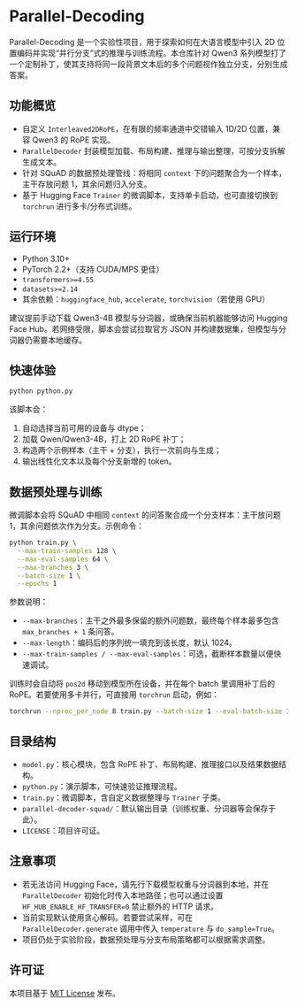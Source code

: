 # Parallel-Decoding

Parallel-Decoding 是一个实验性项目，用于探索如何在大语言模型中引入 2D 位置编码并实现“并行分支”式的推理与训练流程。本仓库针对 Qwen3 系列模型打了一个定制补丁，使其支持将同一段背景文本后的多个问题视作独立分支，分别生成答案。

## 功能概览
- 自定义 `Interleaved2DRoPE`，在有限的频率通道中交错输入 1D/2D 位置，兼容 Qwen3 的 RoPE 实现。
- `ParallelDecoder` 封装模型加载、布局构建、推理与输出整理，可按分支拆解生成文本。
- 针对 SQuAD 的数据预处理管线：将相同 `context` 下的问题聚合为一个样本，主干存放问题 1，其余问题归入分支。
- 基于 Hugging Face `Trainer` 的微调脚本，支持单卡启动，也可直接切换到 `torchrun` 进行多卡/分布式训练。

## 运行环境
- Python 3.10+
- PyTorch 2.2+（支持 CUDA/MPS 更佳）
- `transformers>=4.55`
- `datasets>=2.14`
- 其余依赖：`huggingface_hub`, `accelerate`, `torchvision`（若使用 GPU）

建议提前手动下载 Qwen3-4B 模型与分词器，或确保当前机器能够访问 Hugging Face Hub。若网络受限，脚本会尝试拉取官方 JSON 并构建数据集，但模型与分词器仍需要本地缓存。

## 快速体验
```bash
python python.py
```

该脚本会：
1. 自动选择当前可用的设备与 dtype；
2. 加载 Qwen/Qwen3-4B，打上 2D RoPE 补丁；
3. 构造两个示例样本（主干 + 分支），执行一次前向与生成；
4. 输出线性化文本以及每个分支新增的 token。

## 数据预处理与训练
微调脚本会将 SQuAD 中相同 `context` 的问答聚合成一个分支样本：主干放问题 1，其余问题依次作为分支。示例命令：

```bash
python train.py \
  --max-train-samples 128 \
  --max-eval-samples 64 \
  --max-branches 3 \
  --batch-size 1 \
  --epochs 1
```

参数说明：
- `--max-branches`：主干之外最多保留的额外问题数，最终每个样本最多包含 `max_branches + 1` 条问答。
- `--max-length`：编码后的序列统一填充到该长度，默认 1024。
- `--max-train-samples / --max-eval-samples`：可选，截断样本数量以便快速调试。

训练时会自动将 `pos2d` 移动到模型所在设备，并在每个 batch 里调用补丁后的 RoPE。若要使用多卡并行，可直接用 `torchrun` 启动，例如：

```bash
torchrun --nproc_per_node 8 train.py --batch-size 1 --eval-batch-size 1
```

## 目录结构
- `model.py`：核心模块，包含 RoPE 补丁、布局构建、推理接口以及结果数据结构。
- `python.py`：演示脚本，可快速验证推理流程。
- `train.py`：微调脚本，含自定义数据整理与 `Trainer` 子类。
- `parallel-decoder-squad/`：默认输出目录（训练权重、分词器等会保存于此）。
- `LICENSE`：项目许可证。

## 注意事项
- 若无法访问 Hugging Face，请先行下载模型权重与分词器到本地，并在 `ParallelDecoder` 初始化时传入本地路径；也可以通过设置 `HF_HUB_ENABLE_HF_TRANSFER=0` 禁止额外的 HTTP 请求。
- 当前实现默认使用贪心解码。若要尝试采样，可在 `ParallelDecoder.generate` 调用中传入 `temperature` 与 `do_sample=True`。
- 项目仍处于实验阶段，数据预处理与分支布局策略都可以根据需求调整。

## 许可证

本项目基于 [MIT License](LICENSE) 发布。
